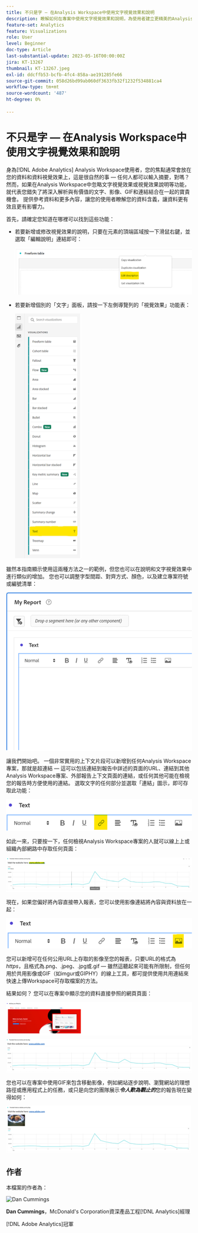 ```yaml
---
title: 不只是字 — 在Analysis Workspace中使用文字視覺效果和說明
description: 瞭解如何在專案中使用文字視覺效果和說明，為使用者建立更精美的Analysis Workspace。
feature-set: Analytics
feature: Visualizations
role: User
level: Beginner
doc-type: Article
last-substantial-update: 2023-05-16T00:00:00Z
jira: KT-13267
thumbnail: KT-13267.jpeg
exl-id: ddcffb53-bcfb-4fc4-858a-ae191285fe66
source-git-commit: 058d26bd99ab060df3633fb32f1232f534881ca4
workflow-type: tm+mt
source-wordcount: '487'
ht-degree: 0%

---
```


# 不只是字 — 在Analysis Workspace中使用文字視覺效果和說明

身為[!DNL Adobe Analytics] Analysis Workspace使用者，您的焦點通常會放在您的資料和資料視覺效果上，這是很自然的事 — 任何人都可以輸入摘要，對嗎？ 然而，如果在Analysis Workspace中忽略文字視覺效果或視覺效果說明等功能，就代表您錯失了將深入解析與有價值的文字、影像、GIF和連結結合在一起的寶貴機會。 提供參考資料和更多內容，讓您的使用者瞭解您的資料含義，讓資料更有效且更有影響力。

首先，請確定您知道在哪裡可以找到這些功能：

- 若要新增或修改視覺效果的說明，只要在元素的頂端區域按一下滑鼠右鍵，並選取「編輯說明」連結即可：

  ![文字01](assets/t01.png)


- 若要新增個別的「文字」面板，請按一下左側導覽列的「視覺效果」功能表：

  ![文字02](assets/t02.png)

雖然本指南顯示使用這兩種方法之一的範例，但您也可以在說明和文字視覺效果中進行類似的增加。 您也可以調整字型間距、對齊方式、顏色，以及建立專案符號或編號清單：

![文字03](assets/t03.png)

讓我們開始吧。 一個非常實用的上下文片段可以新增到任何Analysis Workspace專案，那就是超連結 — 這可以包括連結到報告中詳述的頁面的URL、連結到其他Analysis Workspace專案、外部報告上下文頁面的連結，或任何其他可能在檢視您的報告時方便使用的連結。 選取文字的任何部分並選取「連結」圖示，即可存取此功能：

![文字04](assets/t04.png)

如此一來，只要按一下，任何檢視Analysis Workspace專案的人就可以線上上或組織內部網路中存取任何頁面：

![文字05](assets/t05.png)

現在，如果您偏好將內容直接帶入報表，您可以使用影像連結將內容與資料放在一起：

![文字06](assets/t06.png)

您可以新增可在任何公用URL上存取的影像至您的報表，只要URL的格式為&#x200B;*https*，且格式為.png、.jpeg、.jpg或.gif — 雖然這聽起來可能有所限制，但任何用於共用影像或GIF（如imgur或GIPHY）的線上工具，都可提供使用共用連結來快速上傳Workspace可存取檔案的方法。

結果如何？ 您可以在專案中顯示您的資料直接參照的網頁頁面：

![文字07](assets/t07.png)

您也可以在專案中使用GIF來包含移動影像，例如網站逐步說明、瀏覽網站的理想路徑或應用程式上的任務，或只是向您的團隊展示&#x200B;***令人歎為觀止的***&#x200B;您的報告現在變得如何：

![文字08](assets/t08.png)

## 作者

本檔案的作者為：

![Dan Cummings](assets/text09.png)

**Dan Cummings**，McDonald&#39;s Corporation資深產品工程[!DNL Analytics]經理

[!DNL Adobe Analytics]冠軍
